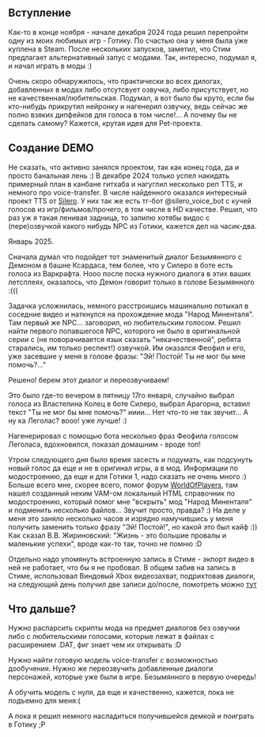 ## Вступление

Как-то в конце ноября - начале декабря 2024 года решил перепройти одну из моих любимых игр - Готику. По счастью она у меня была уже куплена в Steam.
После нескольких запусков, заметил, что Стим предлагает альтернативный запус с модами. Так, интересно, подумал я, и начал играть в моды :)

Очень скоро обнаружилось, что практически во всех дилогах, добавленных в модах либо отсутсвует озвучка, либо присутствует, но не качественная/любительская.
Подумал, а вот было бы круто, если бы кто-нибудь прикрутил нейронку и нагенерил озвучку, ведь сейчас же полно взяких дипфейков для голоса в том числе!...
А почему бы не сделать самому? Кажется, крутая идея для Pet-проекта.

## Создание DEMO

Не сказать, что активно занялся проектом, так как конец года, да и просто банальная лень :)
В декабре 2024 только успел накидать примерный план в канбане гитхаба и нагуглил несколько реп TTS, и немного про voice-transfer.
В числе найденного оказался интересный проект TTS от [Silero](https://github.com/snakers4/silero-vad).
У них так же есть тг-бот @silero_voice_bot с кучей голосов из игр/фильмов/прочего, в том числе в HD качестве.
Решил, что раз уж я такая ленивая задница, то запилю хотябы видос с (пере)озвучкой какого нибудь NPC из Готики, кажется дел на часик-два. 

Январь 2025.

Сначала думал что подойдет тот знаменитый диалог Безымянного с Демоном в башне Ксардаса, тем более, что у Силеро в боте есть голоса из Варкрафта.
Нооо после поска нужного диалога в этих ваших летсплеях, оказалось, что Демон говорит только в голове Безымянного :(((

Задачка усложнилась, немного расстроишись машинально потыкал в соседние видео и наткнулся на прохождение мода "Народ Миненталя". Там первый же NPC... заговорил, но любительским голосом.
Решил найти первого попавшегося NPC, которого не было в оригинальной серии с (не поворачивается язык сказать "некачественной", ребята старались, им только респект!) озвучкой.
Им оказался Феофил и его, уже засевшие у меня в голове фразы: "Эй! Постой! Ты не мог бы мне помочь?..."

Решено! берем этот диалог и переозвучиваем!

Это было где-то вечером в пятницу 17го января, случайно выбрал голоса из Властелина Колец в боте Силеро, выбрал Арагорна, вставил текст "Ты не мог бы мне помочь?" ииии... Нет что-то не так звучит... А ну ка Леголас? вооо! уже лучше! :)

Нагенерировал с помощью бота несколько фраз Феофила голосом Леголаса, вдохновился, показал домашним - вроде топ!

Утром следующего дня было время засесть и подумать, как подсунуть новый голос да еще и не в оригинал игры, а в мод.
Информации по модостроению, да еще и для Готики 1, надо сказать не очень много :) Больше всего мне, скорее всего, помог форум [WorldOfPlayers](https://worldofplayers.ru/forums/353/), там нашел созданный неким VAM-ом локальный HTML справочник по модостроению, который помог мне "вскрыть" мод "Народ Миненталя" и подменить несколько файлов... Звучит просто, правда? :)
На деле у меня это заняло несколько часов и изрядно намучившись у меня получить заменить только фразу "Эй! Постой!", но какой это был кайф :)) Как сказал В.В. Жириновский: "Жизнь - это большие провалы и маленькие успехи", вроде как-то так, точно не помню :D

Отдельно надо упомянуть встроенную запись в Стиме - экпорт видео в ней не работает, что бы я не пробовал. В общем забив на запись в Стиме, использовал Виндовый Xbox видеозахват, подрихтовав диалоги, на следующий день получил две записи до/после, помотреть можно [тут](https://drive.google.com/drive/folders/1-03pSJen02kXvuox3JCle2nPppAW582R?usp=drive_link)

## Что дальше?
Нужно распарсить скрипты мода на предмет диалогов без озвучки либо с любительскими голосами, которые лежат в файлах с расширением .DAT, фиг знает чем их открывать :D

Нужно найти готовую модель voice-transfer с возможностью дообучения. Нужно же переозвучить добавленные диалоги персонажей, которые уже были в игре. Безымянного в первую очередь!

А обучить модель с нуля, да еще и качественно, кажется, пока не подъемно для меня:(

А пока я решил немного насладиться получившейся демкой и поиграть в Готику ;P
